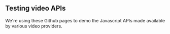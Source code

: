## Testing video APIs

We're using these Github pages to demo the Javascript APIs made available by various video providers.